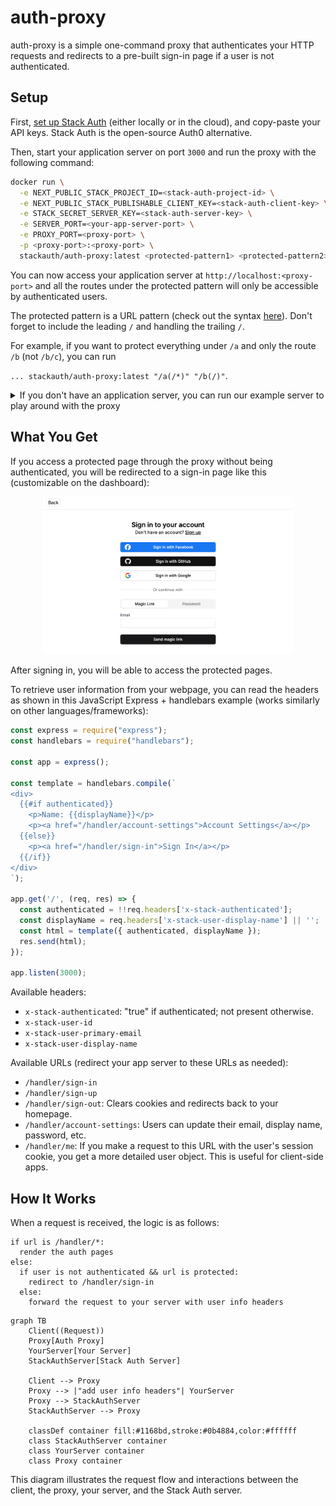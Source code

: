 # auth-proxy

auth-proxy is a simple one-command proxy that authenticates your HTTP requests and redirects to a pre-built sign-in page if a user is not authenticated.

## Setup

First, [set up Stack Auth](https://docs.stack-auth.com/getting-started/setup) (either locally or in the cloud), and copy-paste your API keys. Stack Auth is the open-source Auth0 alternative.

Then, start your application server on port `3000` and run the proxy with the following command:

```sh
docker run \
  -e NEXT_PUBLIC_STACK_PROJECT_ID=<stack-auth-project-id> \
  -e NEXT_PUBLIC_STACK_PUBLISHABLE_CLIENT_KEY=<stack-auth-client-key> \
  -e STACK_SECRET_SERVER_KEY=<stack-auth-server-key> \
  -e SERVER_PORT=<your-app-server-port> \
  -e PROXY_PORT=<proxy-port> \
  -p <proxy-port>:<proxy-port> \
  stackauth/auth-proxy:latest <protected-pattern1> <protected-pattern2> ...
```

You can now access your application server at `http://localhost:<proxy-port>` and all the routes under the protected pattern will only be accessible by authenticated users.

The protected pattern is a URL pattern (check out the syntax [here](https://github.com/snd/url-pattern)). Don't forget to include the leading `/` and handling the trailing `/`.

For example, if you want to protect everything under `/a` and only the route `/b` (not `/b/c`), you can run 

`... stackauth/auth-proxy:latest "/a(/*)" "/b(/)"`.

<details>
  <summary>If you don't have an application server, you can run our example server to play around with the proxy</summary>

Start the example server on port 3000:
```sh
git clone git@github.com:stack-auth/auth-proxy.git
cd express-example-server
npm install
npm run dev
```

You can check out the original server without the proxy at [localhost:3000](http://localhost:3000).

Now, open a new terminal and run the proxy server on port 3000:

```sh
docker run \
  -e NEXT_PUBLIC_STACK_PROJECT_ID=<project-id> \
  -e NEXT_PUBLIC_STACK_PUBLISHABLE_CLIENT_KEY=<client-key> \
  -e STACK_SECRET_SERVER_KEY=<server-key> \
  -e SERVER_PORT=3000 \
  -e PROXY_PORT=3001 \
  -p 3001:3001 \
  stackauth/auth-proxy:latest "/protected(/*)"
```

You can explore the proxy at [localhost:3001](http://localhost:3001).
</details>

## What You Get

If you access a protected page through the proxy without being authenticated, you will be redirected to a sign-in page like this (customizable on the dashboard):

<div align="center">
<img alt="Stack Setup" src="assets/sign-in.png" width="400" />
</div>

After signing in, you will be able to access the protected pages. 

To retrieve user information from your webpage, you can read the headers as shown in this JavaScript Express + handlebars example (works similarly on other languages/frameworks):

```js
const express = require("express");
const handlebars = require("handlebars");

const app = express();

const template = handlebars.compile(`
<div>
  {{#if authenticated}}
    <p>Name: {{displayName}}</p>
    <p><a href="/handler/account-settings">Account Settings</a></p>
  {{else}}
    <p><a href="/handler/sign-in">Sign In</a></p>
  {{/if}}
</div>
`);

app.get('/', (req, res) => {
  const authenticated = !!req.headers['x-stack-authenticated'];
  const displayName = req.headers['x-stack-user-display-name'] || '';
  const html = template({ authenticated, displayName });
  res.send(html);
});

app.listen(3000);
```

Available headers:

- `x-stack-authenticated`: "true" if authenticated; not present otherwise.
- `x-stack-user-id`
- `x-stack-user-primary-email`
- `x-stack-user-display-name`

Available URLs (redirect your app server to these URLs as needed):

- `/handler/sign-in`
- `/handler/sign-up`
- `/handler/sign-out`: Clears cookies and redirects back to your homepage.
- `/handler/account-settings`: Users can update their email, display name, password, etc.
- `/handler/me`: If you make a request to this URL with the user's session cookie, you get a more detailed user object. This is useful for client-side apps.

## How It Works

When a request is received, the logic is as follows:

```
if url is /handler/*:
  render the auth pages
else:
  if user is not authenticated && url is protected:
    redirect to /handler/sign-in
  else:
    forward the request to your server with user info headers
```

```mermaid
graph TB
    Client((Request))
    Proxy[Auth Proxy]
    YourServer[Your Server]
    StackAuthServer[Stack Auth Server]
    
    Client --> Proxy
    Proxy --> |"add user info headers"| YourServer
    Proxy --> StackAuthServer
    StackAuthServer --> Proxy

    classDef container fill:#1168bd,stroke:#0b4884,color:#ffffff
    class StackAuthServer container
    class YourServer container
    class Proxy container
```

This diagram illustrates the request flow and interactions between the client, the proxy, your server, and the Stack Auth server.
